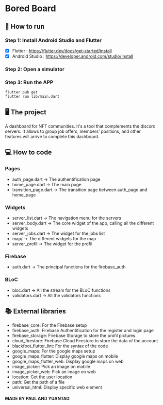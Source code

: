 # Bored Board

## :memo: How to run

### Step 1: Install Android Studio and Flutter

- [x] Flutter : https://flutter.dev/docs/get-started/install
- [x] Android Studio : https://developer.android.com/studio/install

### Step 2: Open a simulator

### Step 3: Run the APP

```
flutter pub get
flutter run lib/main.dart
```

## :desktop_computer: The project

A dashboard for NFT communities.
It's a tool that complements the discord servers.
It allows to group job offers, members' positions, and other features will arrive to complete this dashboard.

## :computer: How to code

### Pages
* auth_page.dart -> The authentification page
* home_page.dart -> The main page
* transition_page.dart -> The transition page between auth_page and home_page

### Widgets
* server_list.dart -> The navigation menu for the servers
* server_body.dart -> The core widget of the app, calling all the different widgets
* server_jobs.dart -> The widget for the jobs list
* map/ -> The different widgets for the map
* server_profil -> The widget for the profil

### Firebase
* auth.dart -> The principal functions for the firebase_auth

### BLoC
* bloc.dart -> All the stream for the BLoC functions
* validators.dart -> All the validators functions

## :books: External libraries
* firebase_core: For the Firebase setup
* firebase_auth: Firebase Authentification for the register and login page
* firebase_storage: Firebase Storage to store the profil pictures
* cloud_firestore: Firebase Cloud Firestore to store the data of the account
* blackfoot_flutter_lint: For the syntax of the code
* google_maps: For the google maps setup
* google_maps_flutter: Display google maps on mobile
* google_maps_flutter_web: Display google maps on web
* image_picker: Pick an image on mobile
* image_picker_web: Pick an image on web
* location: Get the user location
* path: Get the path of a file
* universal_html: Display specific web element

#### MADE BY PAUL AND YUANTAO